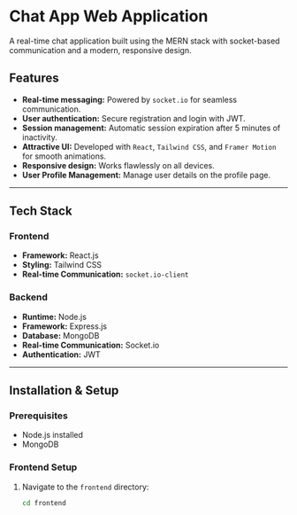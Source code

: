 # Chat App Web Application

A real-time chat application built using the MERN stack with socket-based communication and a modern, responsive design.

## Features

- **Real-time messaging:** Powered by `socket.io` for seamless communication.
- **User authentication:** Secure registration and login with JWT.
- **Session management:** Automatic session expiration after 5 minutes of inactivity.
- **Attractive UI:** Developed with `React`, `Tailwind CSS`, and `Framer Motion` for smooth animations.
- **Responsive design:** Works flawlessly on all devices.
- **User Profile Management:** Manage user details on the profile page.

---

## Tech Stack

### Frontend
- **Framework:** React.js
- **Styling:** Tailwind CSS
- **Real-time Communication:** `socket.io-client`

### Backend
- **Runtime:** Node.js
- **Framework:** Express.js
- **Database:** MongoDB
- **Real-time Communication:** Socket.io
- **Authentication:** JWT

---

## Installation & Setup

### Prerequisites
- Node.js installed
- MongoDB 

### Frontend Setup
1. Navigate to the `frontend` directory:
   ```bash
   cd frontend
